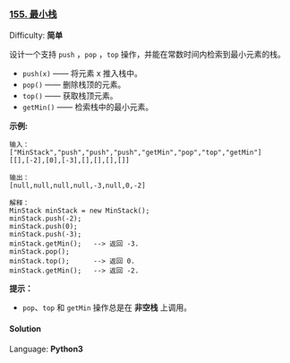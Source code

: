 ### [155\. 最小栈](https://leetcode-cn.com/problems/min-stack/)

Difficulty: **简单**


设计一个支持 `push` ，`pop` ，`top` 操作，并能在常数时间内检索到最小元素的栈。

*   `push(x)` —— 将元素 x 推入栈中。
*   `pop()` —— 删除栈顶的元素。
*   `top()` —— 获取栈顶元素。
*   `getMin()` —— 检索栈中的最小元素。

**示例:**

```
输入：
["MinStack","push","push","push","getMin","pop","top","getMin"]
[[],[-2],[0],[-3],[],[],[],[]]

输出：
[null,null,null,null,-3,null,0,-2]

解释：
MinStack minStack = new MinStack();
minStack.push(-2);
minStack.push(0);
minStack.push(-3);
minStack.getMin();   --> 返回 -3.
minStack.pop();
minStack.top();      --> 返回 0.
minStack.getMin();   --> 返回 -2.
```

**提示：**

*   `pop`、`top` 和 `getMin` 操作总是在 **非空栈** 上调用。


#### Solution

Language: **Python3**

```python3
​
```